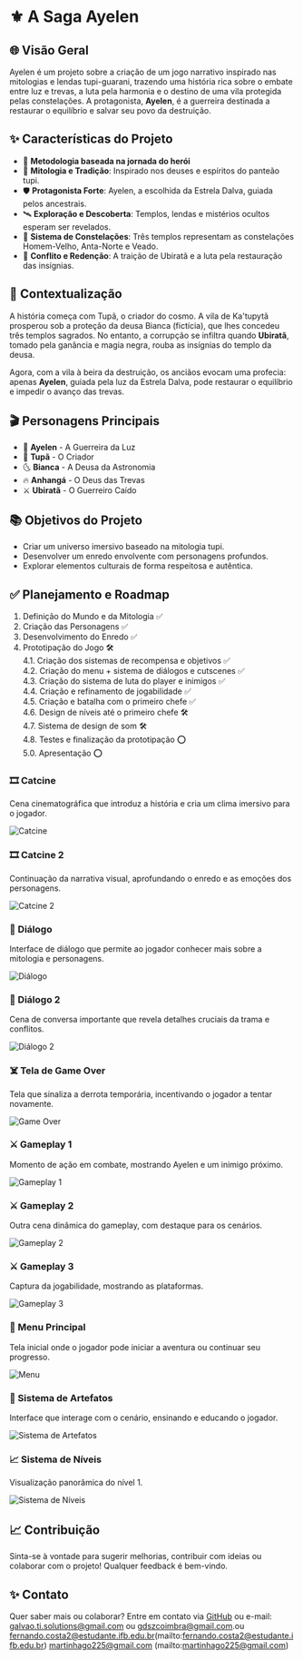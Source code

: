 # ⚜️ A Saga Ayelen

## 🌐 Visão Geral  
Ayelen é um projeto  sobre a criação de um jogo narrativo inspirado nas mitologias e lendas tupi-guarani, trazendo uma história rica sobre o embate entre luz e trevas, a luta pela harmonia e o destino de uma vila protegida pelas constelações. A protagonista, **Ayelen**, é a guerreira destinada a restaurar o equilíbrio e salvar seu povo da destruição.

## ✨ Características do Projeto  
- 🔮 **Metodologia baseada na jornada do herói**  
- 🔮 **Mitologia e Tradição**: Inspirado nos deuses e espíritos do panteão tupi.  
- 🛡️ **Protagonista Forte**: Ayelen, a escolhida da Estrela Dalva, guiada pelos ancestrais.  
- 🛰 **Exploração e Descoberta**: Templos, lendas e mistérios ocultos esperam ser revelados.  
- 🌟 **Sistema de Constelações**: Três templos representam as constelações Homem-Velho, Anta-Norte e Veado.  
- 🧠 **Conflito e Redenção**: A traição de Ubiratã e a luta pela restauração das insígnias.

## 🔄 Contextualização  
A história começa com Tupã, o criador do cosmo. A vila de Ka'tupytã prosperou sob a proteção da deusa Bianca (fictícia), que lhes concedeu três templos sagrados. No entanto, a corrupção se infiltra quando **Ubiratã**, tomado pela ganância e magia negra, rouba as insígnias do templo da deusa.

Agora, com a vila à beira da destruição, os anciãos evocam uma profecia: apenas **Ayelen**, guiada pela luz da Estrela Dalva, pode restaurar o equilíbrio e impedir o avanço das trevas.

## 🎬 Personagens Principais  
- 🌟 **Ayelen** - A Guerreira da Luz  
- 🌌 **Tupã** - O Criador  
- 🌜 **Bianca** - A Deusa da Astronomia  
- 🔥 **Anhangá** - O Deus das Trevas  
- ⚔️ **Ubiratã** - O Guerreiro Caído

## 📚 Objetivos do Projeto  
- Criar um universo imersivo baseado na mitologia tupi.  
- Desenvolver um enredo envolvente com personagens profundos.  
- Explorar elementos culturais de forma respeitosa e autêntica.

## ✅ Planejamento e Roadmap  
1. Definição do Mundo e da Mitologia ✅  
2. Criação das Personagens ✅  
3. Desenvolvimento do Enredo ✅  
4. Prototipação do Jogo 🛠️  
    4.1. Criação dos sistemas de recompensa e objetivos ✅  
    4.2. Criação do menu + sistema de diálogos e cutscenes ✅  
    4.3. Criação do sistema de luta do player e inimigos ✅  
    4.4. Criação e refinamento de jogabilidade ✅  
    4.5. Criação e batalha com o primeiro chefe ✅  
    4.6. Design de níveis até o primeiro chefe 🛠️  
    4.7. Sistema de design de som 🛠️  
    4.8. Testes e finalização da prototipação ⭕    
    5.0. Apresentação ⭕  

### 🎞️ Catcine  
Cena cinematográfica que introduz a história e cria um clima imersivo para o jogador.

![Catcine](./assets/catcine.PNG)

### 🎞️ Catcine 2  
Continuação da narrativa visual, aprofundando o enredo e as emoções dos personagens.

![Catcine 2](./assets/caticine2.PNG)

### 💬 Diálogo  
Interface de diálogo que permite ao jogador conhecer mais sobre a mitologia e personagens.

![Diálogo](./assets/dialogo.PNG)

### 💬 Diálogo 2  
Cena de conversa importante que revela detalhes cruciais da trama e conflitos.

![Diálogo 2](./assets/dialogo2.PNG)
### ☠️ Tela de Game Over  
Tela que sinaliza a derrota temporária, incentivando o jogador a tentar novamente.

![Game Over](./assets/game_over.PNG)

### ⚔️ Gameplay 1  
Momento de ação em combate, mostrando Ayelen e um inimigo próximo.

![Gameplay 1](./assets/gameplay1.PNG)

### ⚔️ Gameplay 2  
Outra cena dinâmica do gameplay, com destaque para os cenários.

![Gameplay 2](./assets/gameplay2.PNG)

### ⚔️ Gameplay 3  
Captura da jogabilidade, mostrando as plataformas.

![Gameplay 3](./assets/gameplay3.PNG)

### 📜 Menu Principal  
Tela inicial onde o jogador pode iniciar a aventura ou continuar seu progresso.

![Menu](./assets/menu.png)

### 🌟 Sistema de Artefatos  
Interface que interage com o cenário, ensinando e educando o jogador.

![Sistema de Artefatos](./assets/sistema_de_artefatos.PNG)

### 📈 Sistema de Níveis  
Visualização panorâmica do nível 1.

![Sistema de Níveis](./assets/sistema_de_niveis.PNG)



## 📈 Contribuição  
Sinta-se à vontade para sugerir melhorias, contribuir com ideias ou colaborar com o projeto! Qualquer feedback é bem-vindo.

## ✨ Contato  
Quer saber mais ou colaborar? Entre em contato via [GitHub](https://github.com/NebulaMystic) ou e-mail: [galvao.ti.solutions@gmail.com](mailto:galvao.ti.solutions@gmail.com) ou [gdszcoimbra@gmail.com](mailto:gdszcoimbra@gmail.com).ou 
fernando.costa2@estudante.ifb.edu.br(mailto:fernando.costa2@estudante.ifb.edu.br) martinhago225@gmail.com (mailto:martinhago225@gmail.com) 
